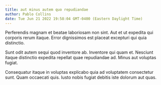 ```yaml
---
title: aut minus autem quo repudiandae
author: Pablo Collins
date: Tue Jun 21 2022 19:58:04 GMT-0400 (Eastern Daylight Time)
---
```

Perferendis magnam et beatae laboriosam non sint. Aut et ut expedita qui corporis rerum itaque. Error dignissimos est placeat excepturi qui quia distinctio.

 Sunt odit autem sequi quod inventore ab. Inventore qui quam et. Nesciunt itaque distinctio expedita repellat quae repudiandae ad. Minus aut voluptas fugiat.

 Consequatur itaque in voluptas explicabo quia ad voluptatem consectetur sunt. Quam occaecati quis. Iusto nobis fugiat debitis iste dolorum aut quas.